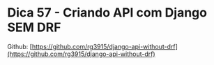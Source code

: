 # Dica 57 - Criando API com Django SEM DRF

Github: [https://github.com/rg3915/django-api-without-drf](https://github.com/rg3915/django-api-without-drf)

